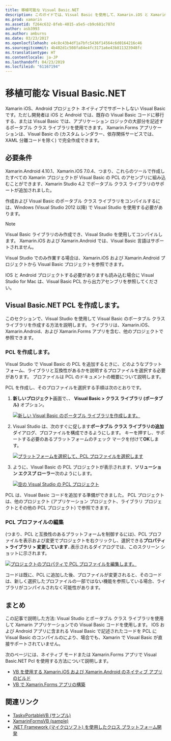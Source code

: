 ```yaml
---
title: 移植可能な Visual Basic.NET
description: このガイドでは、Visual Basic を使用して、Xamarin.iOS と Xamarin.Android を対象としたソリューションで使用できるポータブル クラス ライブラリ (PCL) プロジェクトを作成する方法について説明します。
ms.prod: xamarin
ms.assetid: f264c632-8feb-4015-a5e5-cb9c681c787d
author: asb3993
ms.author: amburns
ms.date: 03/23/2017
ms.openlocfilehash: e4c8c43b4df1a7bfc5436f14564c6d0164216c46
ms.sourcegitcommit: 4b402d1c508fa84e4fc3171a6e43b811323948fc
ms.translationtype: HT
ms.contentlocale: ja-JP
ms.lasthandoff: 04/23/2019
ms.locfileid: "61167194"
---
```

# <a name="portable-visual-basicnet"></a>移植可能な Visual Basic.NET

Xamarin iOS、Android プロジェクト ネイティブでサポートしない Visual Basic です。ただし開発者は iOS と Android では、既存の Visual Basic コードに移行する、または Visual Basic では、アプリケーション ロジックの大部分を記述するポータブル クラス ライブラリを使用できます。 Xamarin.Forms アプリケーションは、Visual Basic の (カスタム レンダラー、依存関係サービスでは、XAML 分離コードを除く) で完全作成できます。

## <a name="requirements"></a>必要条件

Xamarin.Android 4.10.1、Xamarin.iOS 7.0.4、つまり、これらのツールで作成したすべての Xamarin プロジェクトが Visual Basic の PCL のアセンブリに組み込むことができます、Xamarin Studio 4.2 でポータブル クラス ライブラリのサポートが追加されました。

作成および Visual Basic のポータブル クラス ライブラリをコンパイルするには、Windows (Visual Studio 2012 以降) で Visual Studio を使用する必要があります。

> [!NOTE]
> Visual Basic ライブラリのみ作成でき、Visual Studio を使用してコンパイルします。 Xamarin.iOS および Xamarin.Android では、Visual Basic 言語はサポートされません。
>
> Visual Studio でのみ作業する場合は、Xamarin.iOS および Xamarin.Android プロジェクトから Visual Basic プロジェクトを参照できます。
>
> IOS と Android プロジェクトする必要がありますも読み込む場合に Visual Studio for Mac は、Visual Basic PCL から出力アセンブリを参照してください。


## <a name="creating-a-visual-basicnet-pcl"></a>Visual Basic.NET PCL を作成します。

このセクションで、Visual Studio を使用して Visual Basic のポータブル クラス ライブラリを作成する方法を説明します。
ライブラリは、Xamarin.iOS、Xamarin.Android、および Xamarin.Forms アプリを含む、他のプロジェクトで参照できます。

### <a name="creating-a-pcl"></a>PCL を作成します。

Visual Studio で Visual Basic の PCL を追加するときに、どのようなプラットフォーム、ライブラリと互換性があるかを説明するプロファイルを選択する必要があります。 プロファイルは PCL のドキュメントの概要について説明します。

PCL を作成し、そのプロファイルを選択する手順は次のとおりです。

1.  **新しいプロジェクト**画面で、、 **Visual Basic > クラス ライブラリ (ポータブル)** オプション。

    [![](images/image1-sml.png "新しい Visual Basic のポータブル ライブラリを作成します。")](images/image1.png#lightbox)

1.  Visual Studio は、次のすぐに促します**ポータブル クラス ライブラリの追加**ダイアログ、プロファイルを構成できるようにします。 キーを押すし、サポートする必要のあるプラットフォームのチェック マークを付けて**OK**します。

    [![](images/image2-sml.png "プラットフォームを選択して、PCL プロファイルを選択します")](images/image2.png#lightbox)

1.  ように、Visual Basic の PCL プロジェクトが表示されます、**ソリューション エクスプ ローラー**次のようにします。

    [![](images/image3-sml.png "空の Visual Studio の PCL プロジェクト")](images/image3.png#lightbox)


PCL は、Visual Basic コードを追加する準備ができました。 PCL プロジェクトは、他のプロジェクト (アプリケーション プロジェクト、ライブラリ プロジェクトとその他の PCL プロジェクト) で参照できます。

### <a name="editing-the-pcl-profile"></a>PCL プロファイルの編集

(つまり、PCL と互換性のあるプラットフォームを制御するには)、PCL プロファイルを表示および変更でプロジェクトを右クリックし、選択できる**プロパティ > ライブラリ > 変更しています.**.表示されるダイアログでは、このスクリーン ショットに示されます。

 [![](images/image4-sml.png "プロジェクトのプロパティで PCL プロファイルを編集します。")](images/image4.png#lightbox)

コードは既に、PCL に追加した後、プロファイルが変更されると、そのコードは、新しく選択したプロファイルの一部ではない機能を参照している場合、ライブラリがコンパイルされなく可能性があります。


## <a name="summary"></a>まとめ

この記事で説明した方法: Visual Studio とポータブル クラス ライブラリを使用して Xamarin アプリケーションでの Visual Basic コードを使用します。 IOS および Android アプリに含まれる Visual Basic で記述されたコードを PCL に Visual Basic のコンパイルのにより、場合でも、Xamarin で Visual Basic が直接サポートされていません。

次のページには、ネイティブ モードまたは Xamarin.Forms アプリで Visual Basic.NET Pcl を使用する方法について説明します。

- [VB を使用する Xamarin.iOS および Xamarin.Android のネイティブ アプリのビルド](native-apps.md)
- [VB で Xamarin.Forms アプリの構築](xamarin-forms.md)


## <a name="related-links"></a>関連リンク

- [TaskyPortableVB (サンプル)](https://github.com/xamarin/mobile-samples/tree/master/VisualBasic/TaskyPortableVB)
- [XamarinFormsVB (sample)](https://github.com/xamarin/mobile-samples/tree/master/VisualBasic/XamarinFormsVB)
- [.NET Framework (マイクロソフト) を使用したクロス プラットフォーム開発](https://msdn.microsoft.com/library/gg597391(v=vs.110).aspx)
